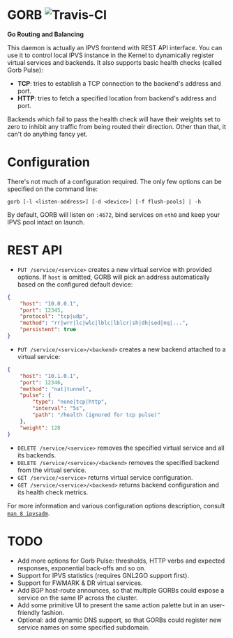 # GORB ![Travis-CI](https://travis-ci.org/kobolog/gorb.svg?branch=master)
**Go Routing and Balancing**

This daemon is actually an IPVS frontend with REST API interface. You can use it to control local IPVS instance in the Kernel to dynamically register virtual services and backends. It also supports basic health checks (called Gorb Pulse):

- **TCP**: tries to establish a TCP connection to the backend's address and port.
- **HTTP**: tries to fetch a specified location from backend's address and port.

Backends which fail to pass the health check will have their weights set to zero to inhibit any traffic from being routed their direction. Other than that, it can't do anything fancy yet.

# Configuration

There's not much of a configuration required. The only few options can be specified on the command line:

    gorb [-l <listen-address>] [-d <device>] [-f flush-pools] | -h

By default, GORB will listen on `:4672`, bind services on `eth0` and keep your IPVS pool intact on launch.

# REST API

- `PUT /service/<service>` creates a new virtual service with provided options. If `host` is omitted, GORB will pick an
address automatically based on the configured default device:
```json
{
    "host": "10.0.0.1",
    "port": 12345,
    "protocol": "tcp|udp",
    "method": "rr|wrr|lc|wlc|lblc|lblcr|sh|dh|sed|nq|...",
    "persistent": true
}
```
- `PUT /service/<service>/<backend>` creates a new backend attached to a virtual service:
```json
{
    "host": "10.1.0.1",
    "port": 12346,
    "method": "nat|tunnel",
    "pulse": {
        "type": "none|tcp|http",
        "interval": "5s",
        "path": "/health (ignored for tcp pulse)"
    },
    "weight": 128
}
```
- `DELETE /service/<service>` removes the specified virtual service and all its backends.
- `DELETE /service/<service>/<backend>` removes the specified backend from the virtual service.
- `GET /service/<service>` returns virtual service configuration.
- `GET /service/<service>/<backend>` returns backend configuration and its health check metrics.

For more information and various configuration options description, consult [`man 8 ipvsadm`](http://linux.die.net/man/8/ipvsadm).

# TODO

- Add more options for Gorb Pulse: thresholds, HTTP verbs and expected responses, exponential back-offs and so on.
- Support for IPVS statistics (requires GNL2GO support first).
- Support for FWMARK & DR virtual services.
- Add BGP host-route announces, so that multiple GORBs could expose a service on the same IP across the cluster.
- Add some primitive UI to present the same action palette but in an user-friendly fashion.
- Optional: add dynamic DNS support, so that GORBs could register new service names on some specified subdomain.
